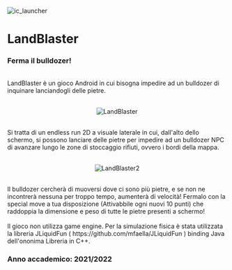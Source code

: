 ![ic_launcher](https://user-images.githubusercontent.com/20641545/150014045-dd981728-2dcc-443b-b888-5d662a816a28.png)
# LandBlaster 
### Ferma il bulldozer! 
<br />
LandBlaster è un gioco Android in cui bisogna impedire ad un bulldozer di inquinare lanciandogli delle pietre.  <br /> <br />
<p align="center">
  <img src="https://user-images.githubusercontent.com/20641545/150017755-fbb775cb-4411-434d-8445-366519cbb60b.png" alt="LandBlaster"/>
</p>
<br />
Si tratta di un endless run 2D a visuale laterale in cui, dall'alto dello schermo, si possono lanciare delle pietre per impedire ad un bulldozer NPC di avanzare lungo le zone di stoccaggio rifiuti, ovvero i bordi della mappa. <br /> <br />
<p align="center">
  <img src="https://user-images.githubusercontent.com/20641545/150018906-dc692fb7-6568-4c10-bb8f-9248632c108c.png" alt="LandBlaster2"/>
</p>
<br />
Il bulldozer cercherà di muoversi dove ci sono più pietre, e se non ne incontrerà nessuna per troppo tempo, aumenterà di velocità! 
Fermalo con la special move a tua disposizione (Attivabbile ogni nuovi 10 punti) che raddoppia la dimensione e peso di tutte le pietre presenti a schermo! <br /> <br />
Il gioco non utilizza game engine.
Per la simulazione fisica è stata utilizzata la libreria JLiquidFun ( https://github.com/mfaella/JLiquidFun ) binding Java dell'ononima Libreria in C++.<br />

### Anno accademico: 2021/2022
